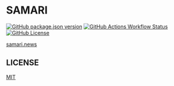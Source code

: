 # SAMARI

[![GitHub package.json version](https://img.shields.io/github/package-json/v/koki-develop/samari)](https://github.com/koki-develop/samari/releases/latest)
[![GitHub Actions Workflow Status](https://img.shields.io/github/actions/workflow/status/koki-develop/samari/release-please.yml)](https://github.com/koki-develop/samari/actions/workflows/release-please.yml)
[![GitHub License](https://img.shields.io/github/license/koki-develop/samari)](./LICENSE)

[samari.news](https://samari.news)

## LICENSE

[MIT](./LICENSE)

